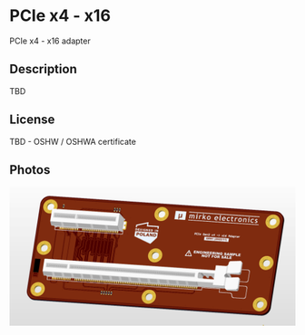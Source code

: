 
# PCIe x4 - x16
PCIe x4 - x16 adapter

## Description

TBD

## License

TBD - OSHW / OSHWA certificate

## Photos
![Screenshot](pictures/PCIe_X4_X16_ADP_1.png)
